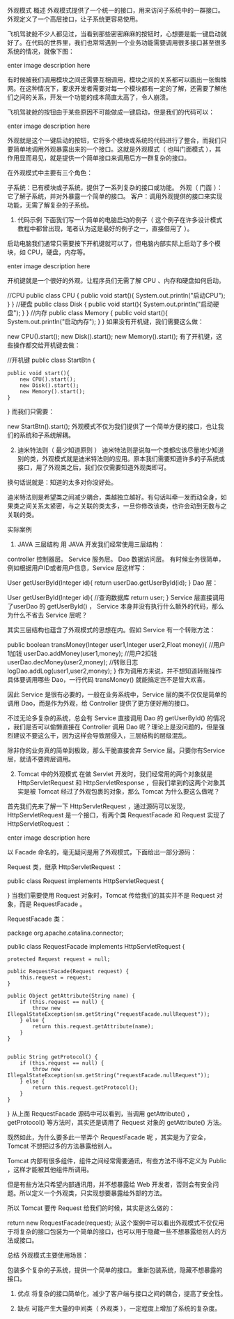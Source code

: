 外观模式
概述
外观模式提供了一个统一的接口，用来访问子系统中的一群接口。外观定义了一个高层接口，让子系统更容易使用。

飞机驾驶舱不少人都见过，当看到那些密密麻麻的按钮时，心想要是能一键启动就好了。在代码的世界里，我们也常常遇到一个业务功能需要调用很多接口甚至很多系统的情况，就像下图：

enter image description here

有时候被我们调用模块之间还需要互相调用，模块之间的关系都可以画出一张蜘蛛网。在这种情况下，要求开发者需要对每一个模块都有一定的了解，还需要了解他们之间的关系，开发一个功能的成本简直太高了，令人崩溃。

飞机驾驶舱的按钮由于某些原因不可能做成一键启动，但是我们的代码可以：

enter image description here

外观就是这个一键启动的按钮，它将多个模块或系统的代码进行了整合，而我们只要简单地调用外观暴露出来的一个接口。这就是外观模式（ 也叫门面模式 ），其作用显而易见，就是提供一个简单接口来调用后方一群复杂的接口。

在外观模式中主要有三个角色：

子系统：已有模块或子系统，提供了一系列复杂的接口或功能。
外观（ 门面 ）：它了解子系统，并对外暴露一个简单的接口。
客户：调用外观提供的接口来实现功能，无需了解复杂的子系统。
1. 代码示例
下面我们写一个简单的电脑启动的例子（ 这个例子在许多设计模式教程中都曾出现，笔者认为这是最好的例子之一，直接借用了 ）。

启动电脑我们通常只需要按下开机键就可以了，但电脑内部实际上启动了多个模块，如 CPU，硬盘，内存等。

enter image description here

开机键就是一个很好的外观，让程序员们无需了解 CPU 、内存和硬盘如何启动。

//CPU
public class CPU {
    public void start(){
        System.out.println("启动CPU");
    }
}
//硬盘
public class Disk {
    public void start(){
        System.out.println("启动硬盘");
    }
}
//内存
public class Memory {
    public void start(){
        System.out.println("启动内存");
    }
}
如果没有开机键，我们需要这么做：

new CPU().start();
new Disk().start();
new Memory().start();
有了开机键，这些操作都交给开机键去做：

//开机键
public class StartBtn {

    public void start(){
        new CPU().start();
        new Disk().start();
        new Memory().start();
    }
}
而我们只需要：

new StartBtn().start();
外观模式不仅为我们提供了一个简单方便的接口，也让我们的系统和子系统解耦。

2. 迪米特法则（ 最少知道原则 ）
迪米特法则是说每一个类都应该尽量地少知道别的类，外观模式就是迪米特法则的应用。原本我们需要知道许多的子系统或接口，用了外观类之后，我们仅仅需要知道外观类即可。

换句话说就是：知道的太多对你没好处。

迪米特法则是希望类之间减少耦合，类越独立越好。有句话叫牵一发而动全身，如果类之间关系太紧密，与之关联的类太多，一旦你修改该类，也许会动到无数与之关联的类。

实际案例
1. JAVA 三层结构
用 JAVA 开发我们经常使用三层结构：

controller 控制器层。
Service 服务层。
Dao 数据访问层。
有时候业务很简单，例如根据用户ID或者用户信息，Service 层这样写：

User getUserById(Integer id){
    return userDao.getUserById(id);
}
Dao 层：

User getUserById(Integer id){
    //查询数据库
    return user;
}
Service 层直接调用了userDao 的 getUserById() ， Service 本身并没有执行什么额外的代码，那么为什么不省去 Service 层呢？

其实三层结构也蕴含了外观模式的思想在内。假如 Service 有一个转账方法：

public boolean transMoney(Integer user1,Integer user2,Float money){
    //用户1加钱
    userDao.addMoney(user1,money);
    //用户2扣钱
    userDao.decMoney(user2,money);
    //转账日志
    logDao.addLog(user1,user2,money);
}
作为调用方来说，并不想知道转账操作具体要调用哪些 Dao，一行代码 transMoney() 就能搞定岂不是皆大欢喜。

因此 Service 是很有必要的，一般在业务系统中，Service 层的类不仅仅是简单的调用 Dao，而是作为外观，给 Controller 提供了更方便好用的接口。

不过无论多复杂的系统，总会有 Service 直接调用 Dao 的 getUserById() 的情况 ，我们是否可以偷懒直接在 Controller 调用 Dao 呢？理论上是没问题的，但是强烈建议不要这么干，因为这样会导致层侵入，三层结构的层级混乱。

除非你的业务真的简单到极致，那么干脆直接舍弃 Service 层。只要你有Service 层，就请不要跨层调用。

2. Tomcat 中的外观模式
在做 Servlet 开发时，我们经常用的两个对象就是 HttpServletRequest 和 HttpServletResponse ，但我们拿到的这两个对象其实是被 Tomcat 经过了外观包裹的对象，那么 Tomcat 为什么要这么做呢？

首先我们先来了解一下 HttpServletRequest ，通过源码可以发现，HttpServletRequest 是一个接口，有两个类 RequestFacade 和 Request 实现了 HttpServletRequest ：

enter image description here

以 Facade 命名的，毫无疑问是用了外观模式，下面给出一部分源码：

Request 类，继承 HttpServletRequest ：

public class Request implements HttpServletRequest {

}
当我们需要使用 Request 对象时，Tomcat 传给我们的其实并不是 Request 对象，而是 RequestFacade 。

RequestFacade 类：

package org.apache.catalina.connector;

public class RequestFacade implements HttpServletRequest {

    protected Request request = null;

    public RequestFacade(Request request) {
        this.request = request;
    }

    public Object getAttribute(String name) {
        if (this.request == null) {
            throw new IllegalStateException(sm.getString("requestFacade.nullRequest"));
        } else {
            return this.request.getAttribute(name);
        }
    }


    public String getProtocol() {
        if (this.request == null) {
            throw new IllegalStateException(sm.getString("requestFacade.nullRequest"));
        } else {
            return this.request.getProtocol();
        }
    }

}
从上面 RequestFacade 源码中可以看到，当调用 getAttribute() ， getProtocol() 等方法时，其实还是调用了 Request 对象的 getAttribute() 方法。

既然如此，为什么要多此一举弄个 RequestFacade 呢 ，其实是为了安全，Tomcat 不想把过多的方法暴露给别人。

Tomcat 内部有很多组件，组件之间经常需要通讯，有些方法不得不定义为 Public ，这样才能被其他组件所调用。

但是有些方法只希望内部通讯用，并不想暴露给 Web 开发者，否则会有安全问题。所以定义一个外观类，只实现想要暴露给外部的方法。

所以 Tomcat 要传 Request 给我们的时候，其实是这么做的：

return new RequestFacade(request);
从这个案例中可以看出外观模式不仅仅用于将复杂的接口包装为一个简单的接口，也可以用于隐藏一些不想暴露给别人的方法或接口。

总结
外观模式主要使用场景：

包装多个复杂的子系统，提供一个简单的接口。
重新包装系统，隐藏不想暴露的接口。
1. 优点
将复杂的接口简单化，减少了客户端与接口之间的耦合，提高了安全性。

2. 缺点
可能产生大量的中间类（ 外观类 ），一定程度上增加了系统的复杂度。